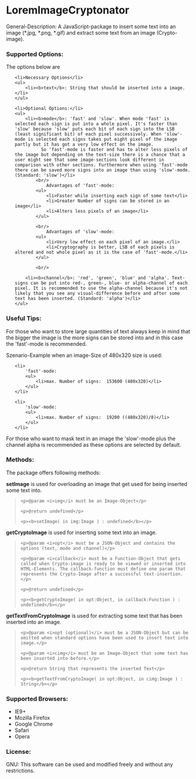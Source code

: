 LoremImageCryptonator
=====================

General-Description: A JavaScript-package to insert some text into an image (*.jpg, *.png, *.gif) and extract some text from an image (Crypto-image).

<h3>Supported Options:</h3>
The options below are
<ul>

	<li>Necessary Options</li>
	<ul>
		<li><b>text</b>: String that should be inserted into a image.</li>
	</ul>
	
	<li>Optional Options:</li>
	<ul>
		<li><b>mode</b>: 'fast' and 'slow'. When mode 'fast' is selected each sign is put into a whole pixel. It's faster than 'slow' because 'slow' puts each bit of each sign into the LSB (least significant bit) of each pixel successively. When 'slow'-mode is selected each signs takes put eight pixel of the image partly but it has got a very low effect on the image. 
		      So 'fast'-mode is faster and has to alter less pixels of the image but depending on the text-size there is a chance that a user might see that some image-sections look different in comparison with other sections. Furthermore when using 'fast'-mode there can be saved more signs into an image than using 'slow'-mode.(Standard: 'slow')</li>
			<br/>
				Advantages of 'fast'-mode:
			<ul>
				<li>Faster while inserting each sign of some text</li>
				<li>Greater Number of signs can be stored in an image</li>
				<li>Alters less pixels of an image</li>
			</ul>
			
			<br/>
				Advantages of 'slow'-mode:
			<ul>
				<li>Very low effect on each pixel of an image.</li>
				<li>Cryptography is better, LSB of each pixels is altered and not whole pixel as it is the case of 'fast'-mode.</li>
			</ul>
			
			<br/>
			
		<li><b>channel</b>: 'red', 'green', 'blue' and 'alpha'. Text-signs can be put into red-, green-, blue- or alpha-channel of each pixel. It is recommended to use the alpha-channel because it's not likely that you see any visual-difference before and after some text has been inserted. (Standard: 'alpha')</li>
	</ul>
	
</ul>

<h3>Useful Tips:</h3>

For those who want to store large quantities of text always keep in mind that the bigger the image is the more signs can be stored into and in this case the 'fast'-mode is recommended.
<br/>

Szenario-Example when an image-Size of 480x320 size is used:
<ul>
	
	<li>
		'fast'-mode:
		<ul>
			<li>max. Number of signs:  153600 (480x320)</li>
		</ul>
	</li>
	
	<li>
		'slow'-mode:
		<ul>
			<li>max. Number of signs:  19200 ((480x320)/8)</li>
		</ul>
	</li>
	
</ul>

For those who want to mask text in an image the 'slow'-mode plus the channel alpha is recommended as these options are selected by default.


<h3>Methods:</h3>

The package offers following methods:

<b>setImage</b> is used for overloading an image that get used for being inserted some text into. 

<blockquote>

	<p>@param <i>img</i> must be an Image-Object</p>

	<p>@return undefined</p>
	
	<p><b>setImage( in img:Image ) : undefined</b></p>

</blockquote>

<b>getCryptoImage</b> is used for inserting some text into an image. 

<blockquote>

	<p>@param <i>opt</i> must be a JSON-Object and contains the options (text, mode and channel)</p>

	<p>@param <i>callback</i> must be a Function-Object that gets called when Crypto-image is ready to be viewed or inserted into HTML-Elements. The callback-function must define one param that represents the Crypto-Image after a successful text-insertion.</p>
	
	<p>@return undefined</p>
	
	<p><b>getCryptoImage( in opt:Object, in callback:Function ) : undefined</b></p>

</blockquote>

<b>getTextFromCryptoImage</b> is used for extracting some text that has been inserted into an image.

<blockquote>

	<p>@param <i>opt (optional)</i> must be a JSON-Object but can be omitted when standard options have been used to insert text into image.</p>
	
	<p>@param <i>cimg</i> must be an Image-Object that some text has been inserted into before.</p>
	
	<p>@return String that represents the inserted Text</p>
	
	<p><b>getTextFromCryptoImage( in opt:Object, in cimg:Image ) : String</b></p>

</blockquote>


<h3>Supported Browsers:</h3>
<ul>
	<li>IE9+</li>
	<li>Mozilla Firefox</li>
	<li>Google Chrome</li>
	<li>Safari</li>
	<li>Opera</li>
</ul>

<h3>License:</h3>
GNU: This software can be used and modified freely and without any restrictions. 